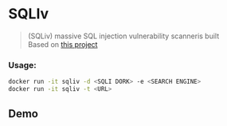 # SQLIv

> (SQLiv) massive SQL injection vulnerability scanneris built  
> Based on [this project](https://github.com/Hadesy2k/sqliv)
 
### Usage:
```bash
docker run -it sqliv -d <SQLI DORK> -e <SEARCH ENGINE>
docker run -it sqliv -t <URL>    
```

## Demo  

